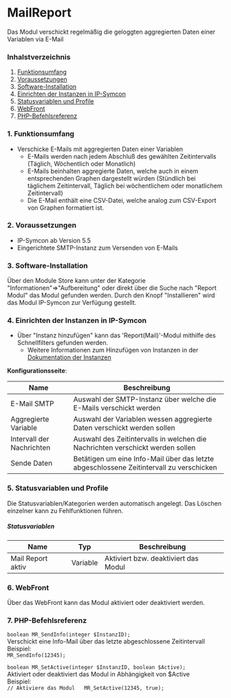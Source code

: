 # MailReport

Das Modul verschickt regelmäßig die geloggten aggregierten Daten einer Variablen via E-Mail

### Inhalstverzeichnis

1. [Funktionsumfang](#1-funktionsumfang)
2. [Voraussetzungen](#2-voraussetzungen)
3. [Software-Installation](#3-software-installation)
4. [Einrichten der Instanzen in IP-Symcon](#4-einrichten-der-instanzen-in-ip-symcon)
5. [Statusvariablen und Profile](#5-statusvariablen-und-profile)
6. [WebFront](#6-webfront)
7. [PHP-Befehlsreferenz](#7-php-befehlsreferenz)

### 1. Funktionsumfang

* Verschicke E-Mails mit aggregierten Daten einer Variablen
  * E-Mails werden nach jedem Abschluß des gewählten Zeitintervalls (Täglich, Wöchentlich oder Monatlich)
  * E-Mails beinhalten aggregierte Daten, welche auch in einem entsprechenden Graphen dargestellt würden (Stündlich bei täglichem Zeitintervall, Täglich bei wöchentlichem oder monatlichem Zeitintervall)
  * Die E-Mail enthält eine CSV-Datei, welche analog zum CSV-Export von Graphen formatiert ist.

### 2. Voraussetzungen

- IP-Symcon ab Version 5.5
- Eingerichtete SMTP-Instanz zum Versenden von E-Mails

### 3. Software-Installation

Über den Module Store kann unter der Kategorie "Informationen"=>"Aufbereitung" oder direkt über die Suche nach "Report Modul" das Modul gefunden werden. Durch den Knopf "Installieren" wird das Modul IP-Symcon zur Verfügung gestellt.

### 4. Einrichten der Instanzen in IP-Symcon

- Über "Instanz hinzufügen" kann das 'Report(Mail)'-Modul mithilfe des Schnellfilters gefunden werden.
    - Weitere Informationen zum Hinzufügen von Instanzen in der [Dokumentation der Instanzen](https://www.symcon.de/service/dokumentation/konzepte/instanzen/#Instanz_hinzufügen)

__Konfigurationsseite__:

Name                      | Beschreibung
------------------------- | ---------------------------------
E-Mail SMTP               | Auswahl der SMTP-Instanz über welche die E-Mails verschickt werden
Aggregierte Variable      | Auswahl der Variablen wessen aggregierte Daten verschickt werden sollen
Intervall der Nachrichten | Auswahl des Zeitintervalls in welchen die Nachrichten verschickt werden sollen
Sende Daten               | Betätigen um eine Info-Mail über das letzte abgeschlossene Zeitintervall zu verschicken

### 5. Statusvariablen und Profile

Die Statusvariablen/Kategorien werden automatisch angelegt. Das Löschen einzelner kann zu Fehlfunktionen führen.

##### Statusvariablen

Name              | Typ      | Beschreibung
----------------- | -------- | ----------------
Mail Report aktiv | Variable | Aktiviert bzw. deaktiviert das Modul

### 6. WebFront

Über das WebFront kann das Modul aktiviert oder deaktiviert werden.

### 7. PHP-Befehlsreferenz

`boolean MR_SendInfo(integer $InstanzID);`  
Verschickt eine Info-Mail über das letzte abgeschlossene Zeitintervall  
Beispiel:  
`MR_SendInfo(12345);`

`boolean MR_SetActive(integer $InstanzID, boolean $Active);`  
Aktiviert oder deaktiviert das Modul in Abhängigkeit von $Active  
Beispiel:  
`// Aktiviere das Modul  
MR_SetActive(12345, true);`
